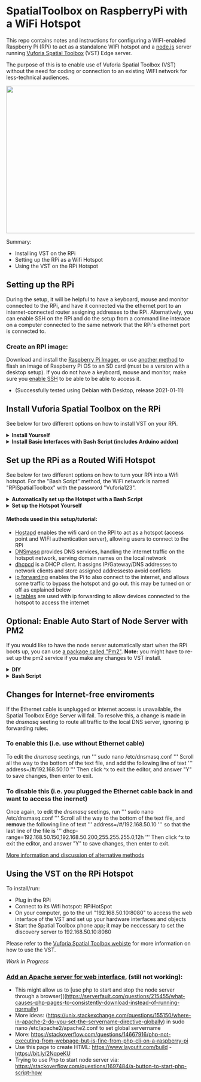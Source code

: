 # SpatialToolbox on RaspberryPi with a WiFi Hotspot

This repo contains notes and instructions for configuring a WIFI-enabled Raspberry Pi (RPi) to act as a standalone WIFI hotspot and a [node.js](https://nodejs.org/) server running [Vuforia Spatial Toolbox](https://spatialtoolbox.vuforia.com/) (VST) Edge server. 

The purpose of this is to enable use of Vuforia Spatial Toolbox (VST) without the need for coding or connection to an existing WIFI network for less-technical audiences.

<p align="center">
<img src="RPiToolboxArduinoALD5.gif" width="700", height="394">
</p>

Summary:
- Installing VST on the RPi
- Setting up the RPi as a Wifi Hotspot
- Using the VST on the RPi Hotspot 

## Setting up the RPi

During the setup, it will be helpful to have a keyboard, mouse and monitor connected to the RPi, and have it connected via the ethernet port to an internet-connected router assigning addresses to the RPi. Alternatively, you can enable SSH on the RPi and do the setup from a command line interace on a computer connected to the same network that the RPi's ethernet port is connected to.

### Create an RPI image:
Download and install the [Raspberry Pi Imager](https://www.raspberrypi.org/software/), or use [another method](https://www.raspberrypi.org/documentation/installation/installing-images/README.md) to flash an image of Raspberry Pi OS to an SD card (must be a version with a desktop setup). If you do not have a keyboard, mouse and monitor, make sure you [enable SSH](https://www.raspberrypi.org/documentation/remote-access/ssh/) to be able to be able to access it.

- (Successfully tested using Debian with Desktop, release 2021-01-11)

## Install Vuforia Spatial Toolbox on the RPi


See below for two different options on how to install VST on your RPi.

<details>
<summary><b>Install Yourself</b></summary>
<br>
  
If you have experience with installing software from the command line, we'd recommend downloading and installing VST on your RPi following [these instructions](https://spatialtoolbox.vuforia.com/docs/vuforia-spatial-edge-server/raspberry-pi). Once installed, you can add any hardware interfaces that you'd like to work with, like the [basic interfaces adddons](https://spatialtoolbox.vuforia.com/docs/vuforia-spatial-basic-interfaces-addon) or the [robotics addons](https://spatialtoolbox.vuforia.com/docs/vuforia-spatial-robotic-addon). **Note:** in order to use the RPi hotspot without an ethernet connection to the internt, you will not be able to use interfaces that communicate with the internet.

</details>

<details>
<summary><b>Install Basic Interfaces with Bash Script (includes Arduino addon)</b></summary>
<br>

If you would like to automate the install process you can use the file called "RPiToolboxInstall.sh" attached to the top of this repo. In order to get the file on the RPi, you can either run
'''
wget https://github.com/PTC-Academic/RaspberryPi-SpatialToolbox-WifiHotspot/blob/main/RPiToolboxInstall.sh
'''
or you can download the file to your computer and copy it to the RPi over ssh with the following command, where the first argument is the file path to RPiToolbox.sh on your computer, and the second argument is pi@IPaddress
'''
scp /Users/Matthew/Downloads/RPiToolboxInstall.sh pi@192.168.1.174:~
'''

Once the file is copied to your RPi, you can run the file with
'''
sudo bash RPiToolboxInstall.sh
'''

</details>

## Set up the RPi as a Routed Wifi Hotspot

See below for two different options on how to turn your RPi into a Wifi hotspot. For the "Bash Script" method, the WiFi network is named "RPiSpatialToolbox" with the password "Vuforia123".

<details>
<summary><b>Automatically set up the Hotspot with a Bash Script</b></summary>
<br>

The simplest way to set up the hotspot is to use the file named "RPiHotspotSetup.sh" linked in this repo. In order to get the file on the RPi, you can either run
'''
wget https://github.com/PTC-Academic/RaspberryPi-SpatialToolbox-WifiHotspot/blob/main/RPiHotspotSetup.sh
'''
or you can download the file to your computer and copy it to the RPi over ssh with the following command, where the first argument is the file path to RPiHotspotSetup.sh on your computer, and the second argument is pi@IPaddress
'''
scp /Users/Matthew/Downloads/RPiHotspotSetup.sh pi@192.168.1.174:~
'''

Once the file is copied to your RPi, you can run the file with
'''
sudo bash RPiHotspotSetup.sh
'''

Once set up, you can connect your devices to the WiFi network named "RPiSpatialToolbox" with the password "Vuforia123".

</details>

<details>
<summary><b>Set up the Hotspot Yourself</b></summary>
<br>
  
[This tutorial](https://www.raspberryconnect.com/projects/65-raspberrypi-hotspot-accesspoints/168-raspberry-pi-hotspot-access-point-dhcpcd-method) explains the process well. Follow the steps to include internet routing, which allows any device connected to the RPi's LAN through the hotspot to access the internet through the ethernet connection. **Note:** if you are using the VST without the ethernet connection, you will need to add one line to the dnsmasq.conf file (see the last step of these instrucitons for more info).
  
</details>

#### Methods used in this setup/tutorial:
- [Hostapd](https://en.wikipedia.org/wiki/Hostapd) enables the wifi card on the RPI to act as a hotspot (access point and WIFI authentication server), allowing users to connect to the RPi
- [DNSmasq](https://en.wikipedia.org/wiki/Dnsmasq) provides DNS services, handling the internet traffic on the hotspot network, serving domain names on the local network 
- [dhcpcd](https://wiki.archlinux.org/index.php/Dhcpcd) is a DHCP client. It assigns IP/Gateway/DNS addresses to network clients and store assigned addressesto avoid conflicts
- [ip forwarding](https://openvpn.net/faq/what-is-and-how-do-i-enable-ip-forwarding-on-linux/) enables the Pi to also connect to the internet, and allows some traffic to bypass the hotspot and go out. this may be turned on or off as explained below
- [ip tables](http://www.intellamech.com/RaspberryPi-projects/rpi_iptables.html) are used with ip forwarding to allow devices connected to the hotspot to access the internet

## **Optional:** Enable Auto Start of Node Server with PM2
If you would like to have the node server automatically start when the RPi boots up, you can use [a package called "Pm2"](https://pm2.keymetrics.io/docs/usage/startup/). **Note:** you might have to re-set up the pm2 service if you make any changes to VST install.

<details>
<summary><b>DIY</b></summary>
<br>
You can set this up with the following series of commands.

'''
sudo npm install -g pm2
sudo env PATH=$PATH:/usr/bin /usr/lib/node_modules/pm2/bin/pm2 startup systemd -u pi --hp /home/pi
pm2 start home/pi/vuforia-spatial-edge-server/server.js
pm2 save
'''
</details>

<details>
<summary><b>Bash Script</b></summary>
<br>
You can also download and run the bash file linked here called "RPiAutoStartServerPM2.sh".
'''
wget https://github.com/PTC-Academic/RaspberryPi-SpatialToolbox-WifiHotspot/blob/main/RPiAutoStartServerPM2.sh
'''
And run it with
'''
sudo bash RPiAutoStartServerPM2.sh
'''
</details>



## Changes for Internet-free enviroments
If the Ethernet cable is unplugged or internet access is unavailable, the Spatial Toolbox Edge Server will fail. To resolve this, a change is made in the  *dnsmasq* seeting to route all traffic to the local DNS server, ignoring ip forwarding rules.

### To enable this (i.e. use without Ethernet cable)
To edit the  *dnsmasq* seetings, run
'''
sudo nano /etc/dnsmasq.conf
'''
Scroll all the way to the bottom of the text file, and add the following line of text
'''
address=/#/192.168.50.10
'''
Then click ^x to exit the editor, and answer "Y" to save changes, then enter to exit.

### To disable this (i.e. you plugged the Ethernet cable back in and want to access the inernet)
Once again, to edit the  *dnsmasq* seetings, run
'''
sudo nano /etc/dnsmasq.conf
'''
Scroll all the way to the bottom of the text file, and **remove** the following line of text
'''
address=/#/192.168.50.10
'''
so that the last line of the file is
'''
dhcp-range=192.168.50.150,192.168.50.200,255.255.255.0,12h
'''
Then click ^x to exit the editor, and answer "Y" to save changes, then enter to exit.

[More information and discussion of alternative methods](https://raspberrypi.stackexchange.com/questions/93883/client-connects-to-node-web-server-once-connected-to-raspberry-pi-access-point) 


## Using the VST on the RPi Hotspot 
To install/run:
-	Plug in the RPi
-	Connect to its Wifi hotspot: RPiHotSpot
-	On your computer, go to the url "192.168.50.10:8080" to access the web interface of the VST and set up your hardware interfaces and objects
-	Start the Spatial Toolbox phone app; it may be neccessary to set the discovery server to 192.168.50.10:8080

Please refer to the [Vuforia Spatial Toolbox webiste](https://spatialtoolbox.vuforia.com/docs/use) for more information on how to use the VST.


*Work in Progress*

### [Add an Apache server for web interface](https://www.raspberrypi.org/documentation/remote-access/web-server/apache.md), (still not working):
- This might allow us to [use php to start and stop the node server through a browser]((https://serverfault.com/questions/215455/what-causes-php-pages-to-consistently-download-instead-of-running-normally)
- More ideas: (https://unix.stackexchange.com/questions/155150/where-in-apache-2-do-you-set-the-servername-directive-globally) in sudo nano /etc/apache2/apache2.conf to set global servername 
- More: https://stackoverflow.com/questions/14667916/php-not-executing-from-webpage-but-is-fine-from-php-cli-on-a-raspberry-pi
- Use this page to create HTML: https://www.layoutit.com/build - https://bit.ly/2NqpeKU
- Trying to use Php to start node server via: https://stackoverflow.com/questions/1697484/a-button-to-start-php-script-how


